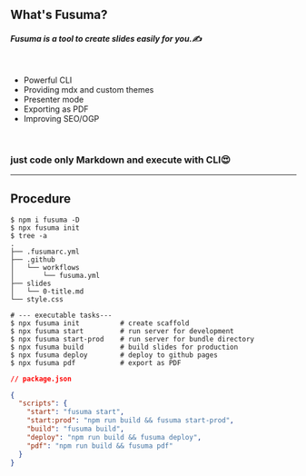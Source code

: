 <!-- section-title: What is Fusuma? -->

## What's Fusuma?

#### _Fusuma is a tool to create slides easily for you.✍ ️_

<br />

- Powerful CLI
- Providing mdx and custom themes
- Presenter mode
- Exporting as PDF
- Improving SEO/OGP

<br />

### just code only Markdown and execute with CLI😍

---

## Procedure

<!-- block-start: grid -->

<!-- block-start: column -->

```shell
$ npm i fusuma -D
$ npx fusuma init
$ tree -a
.
├── .fusumarc.yml
├── .github
│   └── workflows
│       └── fusuma.yml
├── slides
│   └── 0-title.md
└── style.css

# --- executable tasks---
$ npx fusuma init          # create scaffold
$ npx fusuma start         # run server for development
$ npx fusuma start-prod    # run server for bundle directory
$ npx fusuma build         # build slides for production
$ npx fusuma deploy        # deploy to github pages
$ npx fusuma pdf           # export as PDF
```

<!-- block-end -->

<!-- block-start: column -->

```json
// package.json

{
  "scripts": {
    "start": "fusuma start",
    "start:prod": "npm run build && fusuma start-prod",
    "build": "fusuma build",
    "deploy": "npm run build && fusuma deploy",
    "pdf": "npm run build && fusuma pdf"
  }
}
```

<!-- block-end -->
<!-- block-end -->

